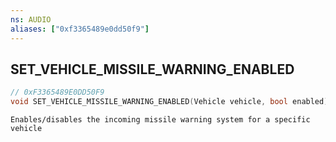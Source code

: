 ```yaml
---
ns: AUDIO
aliases: ["0xf3365489e0dd50f9"]
---
```

## SET_VEHICLE_MISSILE_WARNING_ENABLED

```c
// 0xF3365489E0DD50F9
void SET_VEHICLE_MISSILE_WARNING_ENABLED(Vehicle vehicle, bool enabled);
```

```
Enables/disables the incoming missile warning system for a specific vehicle
```
